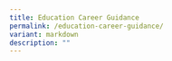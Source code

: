 ```yaml
---
title: Education Career Guidance
permalink: /education-career-guidance/
variant: markdown
description: ""
---
```

